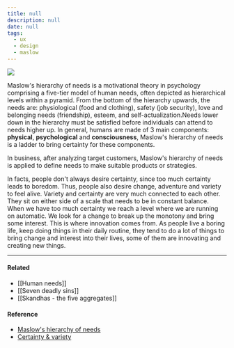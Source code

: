 ```yaml
---
title: null
description: null
date: null
tags:
  - ux
  - design
  - maslow
---
```


![](https://www.simplypsychology.org/maslow-5.jpg)

Maslow's hierarchy of needs is a motivational theory in psychology comprising a five-tier model of human needs, often depicted as hierarchical levels within a pyramid. From the bottom of the hierarchy upwards, the needs are: physiological (food and clothing), safety (job security), love and belonging needs (friendship), esteem, and self-actualization.Needs lower down in the hierarchy must be satisfied before individuals can attend to needs higher up. In general, humans are made of 3 main components: **physical**, **psychological** and **consciousness**, Maslow's hierarchy of needs is a ladder to bring certainty for these components.

In business, after analyzing target customers, Maslow's hierarchy of needs is applied to define needs to make suitable products or strategies.

In facts, people don't always desire certainty, since too much certainty leads to boredom. Thus, people also desire change, adventure and variety to feel alive. Variety and certainty are very much connected to each other. They sit on either side of a scale that needs to be in constant balance. When we have too much certainty we reach a level where we are running on automatic. We look for a change to break up the monotony and bring some interest. This is where innovation comes from. As people live a boring life, keep doing things in their daily routine, they tend to do a lot of things to bring change and interest into their lives, some of them are innovating and creating new things.

---

#### Related

- [[Human needs]]
- [[Seven deadly sins]]
- [[Skandhas - the five aggregates]]

#### Reference

- [Maslow's hierarchy of needs](https://www.simplypsychology.org/maslow.html)
- [Certainty & variety](https://www.ronitbaras.com/emotional-intelligence/personal-development/six-human-needs-certainty/)
